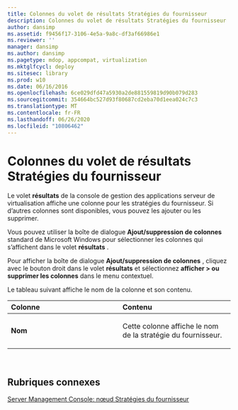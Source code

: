 ```yaml
---
title: Colonnes du volet de résultats Stratégies du fournisseur
description: Colonnes du volet de résultats Stratégies du fournisseur
author: dansimp
ms.assetid: f9456f17-3106-4e5a-9a8c-df3af66986e1
ms.reviewer: ''
manager: dansimp
ms.author: dansimp
ms.pagetype: mdop, appcompat, virtualization
ms.mktglfcycl: deploy
ms.sitesec: library
ms.prod: w10
ms.date: 06/16/2016
ms.openlocfilehash: 6ce029dfd47a5930a2de881559819d90b079d283
ms.sourcegitcommit: 354664bc527d93f80687cd2eba70d1eea024c7c3
ms.translationtype: MT
ms.contentlocale: fr-FR
ms.lasthandoff: 06/26/2020
ms.locfileid: "10806462"
---
```

# Colonnes du volet de résultats Stratégies du fournisseur


Le volet **résultats** de la console de gestion des applications serveur de virtualisation affiche une colonne pour les stratégies du fournisseur. Si d’autres colonnes sont disponibles, vous pouvez les ajouter ou les supprimer.

Vous pouvez utiliser la boîte de dialogue **Ajout/suppression de colonnes** standard de Microsoft Windows pour sélectionner les colonnes qui s’affichent dans le volet **résultats** .

Pour afficher la boîte de dialogue **Ajout/suppression de colonnes** , cliquez avec le bouton droit dans le volet **résultats** et sélectionnez **afficher &gt; ou supprimer les colonnes** dans le menu contextuel.

Le tableau suivant affiche le nom de la colonne et son contenu.

<table>
<colgroup>
<col width="50%" />
<col width="50%" />
</colgroup>
<thead>
<tr class="header">
<th align="left">Colonne</th>
<th align="left">Contenu</th>
</tr>
</thead>
<tbody>
<tr class="odd">
<td align="left"><p><strong>Nom</strong></p></td>
<td align="left"><p>Cette colonne affiche le nom de la stratégie du fournisseur.</p></td>
</tr>
</tbody>
</table>

 

## Rubriques connexes


[Server Management Console: nœud Stratégies du fournisseur](server-management-console-provider-policies-node.md)

 

 





